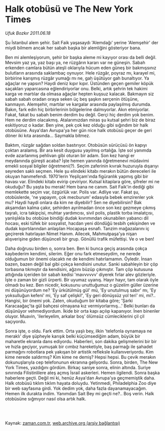 # Halk otobüsü ve The New York Times

*Ufuk Bozkır 2011.06.18*

<td class="columnist-detail">
<p>Şu İstanbul alem şehir. Sait Faik yaşasaydı 'Alemdağı' yerine 'Alemşehir' der miydi bilmem ancak her sabah başka bir alemliğini gösteriyor bana.</p>
<p>
<div id="haberMetinDiv">
<p>Ben mi alemleşiyorum, şehir bir başka aleme mi kayıyor orası da belli değil. Mevsim yaz ya, yaz başı ya, ne rüzgârın kararı var ne güneşin. Sabah erkenden camlara bütün ateşli oklarıyla hücum eden güneş bir bakmışsınız bulutların arasında saklambaç oynuyor. Hele rüzgâr, poyraz mı, karayel mi, birbirine karışmış rüzgâr yumağı mı ne, gah üşütüyor gah bunaltıyor. Ya ağaçlar ne yapsın? Haydi deniz kıpır kıpır. Üstünden geçen gemiler köpük saçakları yaparcasına eğlendiriyorlar onu. Belki, artık şehrin tek hakimi karga ve martılar da olmasa ağaçlar hepten kuşsuz kalacak. Bakmayın siz sabah sabah oradan oraya seken üç beş şaşkın serçenin ötüşüne, kanmayın. Alemşehir, martılar ve kargalar arasında paylaşılmış durumda. Bakın, fark edin hiç birbirlerinin bölgelerine dalmıyorlar. Akın etmiyorlar. Fakat, fakat bu sabah benim derdim bu değil. Gerçi hiç derdim yok benim. Hem ne derdim olacakmış. Atalarımızdan miras şu kutsal şehri biz de biraz eskitiyoruz o kadar. Ben yine, pek çok kez olduğu gibi sığındım bir halk otobüsüne. Asya'dan Avrupa'ya her gün nice halk otobüsü geçer de geri döner iki kıta arasında... Saymakla bitmez. 
<p> Baktım, rüzgâr sağdan soldan bastırıyor. Otobüsün sürücüsü ön kapıyı çoktan aralamış. Bir ara kesit duygusu yayılmış ortalığa. İşte sol yanımda evde azarlanmış pehlivan gibi oturan bir adam. Son kez hangi er meydanında güreşti acaba? İşte hemen yanında öğretmenevi müdavimi emekli sosyal bilgiler öğretmeni(?). Seçim zaferinin kıvrak huzuruyla dışarıyı seyreden saklı seçmen. Hele şu elindeki kitabı merakın bütün dereceleri ile okuyan hanımefendi. 1970'lerin Yeşilçam'ında figüranlık yapmış gibi bir havası var. Elindeki kitabı evirip çeviriyor. Kutsal kitaplara göre, şifreler mi ne okuduğu? Bu yaşta bu merak! Hem bana ne canım. Sait Faik'in dediği gibi memlekette seçim var, özgürlük var. Polis var. Adliye var. Fakat şu, otobüslerde, 'ne yapayım, çok mecburum' edasıyla bebek emzirenler yok mu? Haydi haydi onlara da kim ne diyebilir? Sen ne diyebilirsin? Bak akşamdan kalma çakır, şehirden ayrılmadan önce son kez gezmeye çıkmış taşralı, icra takipçisi, muhtar yardımcısı, sivil polis, plastik torba imalatçısı, yanlışlıkla bu otobüse bindiği dudak kıvrımından okunabilen yabancı dil hocası, eski tüfek bir sosyalist, hacdan yeni döndüğü tesbih çekişinden ve dudak kıpırtılarından anlaşılan Hocapaşa esnafı. Tanzim mağazalarını iç geçirerek hatırlayan Nimet Hanım. Ailecek, Mahmutpaşa'ya nişan alışverişine giden düşünceli bir grup. Gönüllü trafik müfettişi. Ve o ve ben! 
<p>Daha doğrusu birden o, sonra ben. Ben ki bunca geçiş arasında çokça kaybederim kendimi, silerim. Eğer onu fark etmeseydim, ne nerede olduğumun bir önemi olacaktı ne de kendimi hatırlamamın. Öyledir. İnsan bazen, bazen değil bal gibi çokça kendisini unutur. Sanki sabahleyin bir çöp torbasına tıkmıştır da kendisini, ağzını büzüp çıkmıştır. Tam çöp kutusuna attığında içeriden bir sabah kedisi 'mavvvvvv' diyerek fırlar alev gözleriyle. İşte o zaman bir gizli ürperti. Bir uyumaz uyanış. Hayır hayır, tam olarak öyle olmadı bu kez. Ben nicedir, kokusunu unuttuğumuz o güzelim güller üzerine mi düşünüyordum ne? 'Ey ürkütülmüş gül' mü, 'Ey unutulmuş sabır' mı, 'Ey yoksulluğun kefeni' mi, 'Ey saf çelişki!', 'Ey geri dönüşsüz yol teri' mi, mi?.. Hangisi, bir önemi yok. Zaten, okuduğum bir kitaba göre; 'Şarki Karacaağaç'ta gül bahçesi olmayana kız vermiyorlarmış...' Belki bunları da düşünüyor vehmediyordum. İkide bir orta kapı açılıp kapanıyor. İnen binenler oluyor. Muavin, 'ilerleyelim, arkalar boş' ölümsüz cümleciklerini çil çil saçıyordu. 
<p>Sonra işte, o oldu. Fark ettim. Orta yaşlı bey, ilkin 'telefonla oynamaya ne meraklı' diye şüpheyle karışık belki küçümsediğim adam, büyük bir maharetle ekranla dans ediyordu. Haberleri, son dakika gelişmelerini bir bir ve hızla geçiyor, yumuşak bir cımbız hareketiyle, baş parmağı ile şahadet parmağını robotlara pek yakışan bir artistik refleksle kullanıveriyordu. Kim kime nerede saldırmış? Kim kime ne demiş? Hepsi hepsi. Bu çevik merakın dokunuşlarıyla cep telefonunun ekranına geliyordu. Sonra, birden, The New York Times, yazdığını gördüm. Birkaç saniye sonra, elinin altında. Suriye sınırında Filistinlilere ateş açmış İsrail askerleri. Hemen ilgilendi. Sonra başka haberlere geçti. Değil mi ki, henüz Asya'dan Avrupa'ya geçmemiştik daha. Halk otobüsü tıklım tıklım hayata doluydu. Yetinmedi, Philadelphia Zoo diye bir web sayfasına girdi. Yok dedim yok, daha fazla dayanamayacağım. Hemen ilk durakta indim. Yanımdan Sait Bey mi geçti ne?.. Boş verin. Halk otobüsüne sığmıyor nasıl olsa artık halk.</p></p></p></p></div>
</p>


<p><br>
		 </br></p></td>

Kaynak: [zaman.com.tr](http://zaman.com.tr/yazar.do?yazino=1147897), [web.archive.org (arşiv bağlantısı)](http://web.archive.org/web/20110623081755/http://www.zaman.com.tr:80/yazar.do?yazino=1147897)
